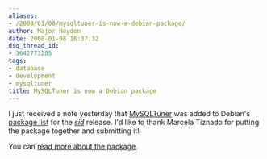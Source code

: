 ```yaml
---
aliases:
- /2008/01/08/mysqltuner-is-now-a-debian-package/
author: Major Hayden
date: 2008-01-08 16:37:32
dsq_thread_id:
- 3642773205
tags:
- database
- development
- mysqltuner
title: MySQLTuner is now a Debian package
---
```


I just received a note yesterday that [MySQLTuner][1] was added to Debian's [package list][2] for the _[sid][3]_ release. I'd like to thank Marcela Tiznado for putting the package together and submitting it!

You can [read more about the package][1].

 [1]: http://packages.debian.org/sid/main/mysqltuner
 [2]: http://packages.debian.org/sid/main/newpkg
 [3]: http://www.debian.org/releases/unstable/